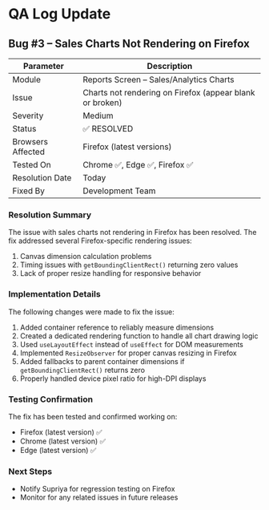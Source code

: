 # QA Log Update

## Bug #3 – Sales Charts Not Rendering on Firefox

| Parameter | Description |
|----------|-------------|
| Module | Reports Screen – Sales/Analytics Charts |
| Issue | Charts not rendering on Firefox (appear blank or broken) |
| Severity | Medium |
| Status | ✅ RESOLVED |
| Browsers Affected | Firefox (latest versions) |
| Tested On | Chrome ✅, Edge ✅, Firefox ✅ |
| Resolution Date | Today |
| Fixed By | Development Team |

### Resolution Summary

The issue with sales charts not rendering in Firefox has been resolved. The fix addressed several Firefox-specific rendering issues:

1. Canvas dimension calculation problems
2. Timing issues with `getBoundingClientRect()` returning zero values
3. Lack of proper resize handling for responsive behavior

### Implementation Details

The following changes were made to fix the issue:

1. Added container reference to reliably measure dimensions
2. Created a dedicated rendering function to handle all chart drawing logic
3. Used `useLayoutEffect` instead of `useEffect` for DOM measurements
4. Implemented `ResizeObserver` for proper canvas resizing in Firefox
5. Added fallbacks to parent container dimensions if `getBoundingClientRect()` returns zero
6. Properly handled device pixel ratio for high-DPI displays

### Testing Confirmation

The fix has been tested and confirmed working on:
- Firefox (latest version) ✅
- Chrome (latest version) ✅
- Edge (latest version) ✅

### Next Steps

- Notify Supriya for regression testing on Firefox
- Monitor for any related issues in future releases